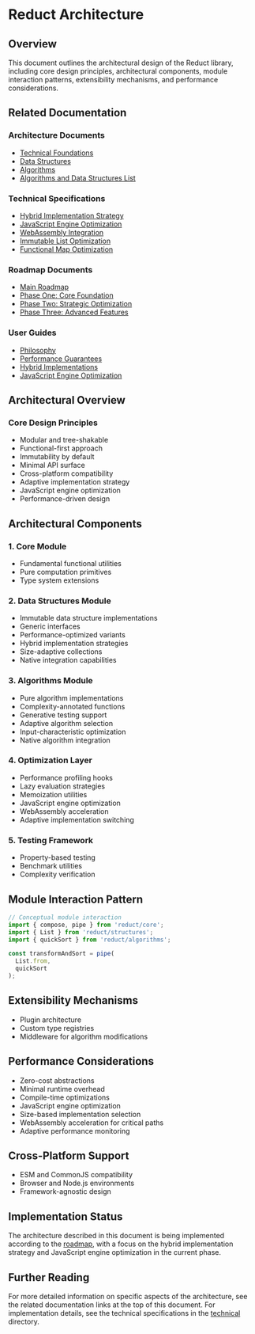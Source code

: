 # Reduct Architecture

## Overview

This document outlines the architectural design of the Reduct library, including core design principles, architectural components, module interaction patterns, extensibility mechanisms, and performance considerations.

## Related Documentation

### Architecture Documents
- [Technical Foundations](./technical-foundations.md)
- [Data Structures](./data-structures.md)
- [Algorithms](./algorithms.md)
- [Algorithms and Data Structures List](./algorithms-data-structures-list.md)

### Technical Specifications
- [Hybrid Implementation Strategy](../technical/hybrid-implementation-strategy.md)
- [JavaScript Engine Optimization](../technical/javascript-engine-optimization.md)
- [WebAssembly Integration](../technical/webassembly-integration-spec.md)
- [Immutable List Optimization](../technical/immutable-list-optimization-spec.md)
- [Functional Map Optimization](../technical/functional-map-optimization-spec.md)

### Roadmap Documents
- [Main Roadmap](../roadmap/index.md)
- [Phase One: Core Foundation](../roadmap/phase-one.md)
- [Phase Two: Strategic Optimization](../roadmap/phase-two.md)
- [Phase Three: Advanced Features](../roadmap/phase-three.md)

### User Guides
- [Philosophy](../../guides/philosophy.md)
- [Performance Guarantees](../../guides/performance/performance-guarantees.md)
- [Hybrid Implementations](../../guides/performance/hybrid-implementations.md)
- [JavaScript Engine Optimization](../../guides/performance/engine-optimization.md)

## Architectural Overview

### Core Design Principles
- Modular and tree-shakable
- Functional-first approach
- Immutability by default
- Minimal API surface
- Cross-platform compatibility
- Adaptive implementation strategy
- JavaScript engine optimization
- Performance-driven design

## Architectural Components

### 1. Core Module
- Fundamental functional utilities
- Pure computation primitives
- Type system extensions

### 2. Data Structures Module
- Immutable data structure implementations
- Generic interfaces
- Performance-optimized variants
- Hybrid implementation strategies
- Size-adaptive collections
- Native integration capabilities

### 3. Algorithms Module
- Pure algorithm implementations
- Complexity-annotated functions
- Generative testing support
- Adaptive algorithm selection
- Input-characteristic optimization
- Native algorithm integration

### 4. Optimization Layer
- Performance profiling hooks
- Lazy evaluation strategies
- Memoization utilities
- JavaScript engine optimization
- WebAssembly acceleration
- Adaptive implementation switching

### 5. Testing Framework
- Property-based testing
- Benchmark utilities
- Complexity verification

## Module Interaction Pattern
```typescript
// Conceptual module interaction
import { compose, pipe } from 'reduct/core';
import { List } from 'reduct/structures';
import { quickSort } from 'reduct/algorithms';

const transformAndSort = pipe(
  List.from,
  quickSort
);
```

## Extensibility Mechanisms
- Plugin architecture
- Custom type registries
- Middleware for algorithm modifications

## Performance Considerations
- Zero-cost abstractions
- Minimal runtime overhead
- Compile-time optimizations
- JavaScript engine optimization
- Size-based implementation selection
- WebAssembly acceleration for critical paths
- Adaptive performance monitoring

## Cross-Platform Support
- ESM and CommonJS compatibility
- Browser and Node.js environments
- Framework-agnostic design

## Implementation Status

The architecture described in this document is being implemented according to the [roadmap](../roadmap/index.md), with a focus on the hybrid implementation strategy and JavaScript engine optimization in the current phase.

## Further Reading

For more detailed information on specific aspects of the architecture, see the related documentation links at the top of this document. For implementation details, see the technical specifications in the [technical](../technical/index.md) directory.